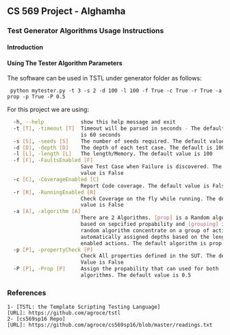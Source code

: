 

## CS 569 Project - Alghamha ##
### Test Generator Algorithms Usage Instructions ###


#### Introduction ####



#### Using The Tester Algorithm Parameters ####

The software can be used in TSTL under generator folder as follows:

` python mytester.py -t 3 -s 2 -d 100 -l 100 -f True -c True -r True -a prop -p True -P 0.5`

For this project we are using:

```bash
  -h, --help            show this help message and exit
  -t [T], -timeout [T]  Timeout will be parsed in seconds - The default value
                        is 60 seconds
  -s [S], -seeds [S]    The number of seeds required. The default value is 0
  -d [D], -depth [D]    The depth of each test case. The default is 100
  -l [L], -length [L]   The length/Memory. The default value is 100
  -f [F], -FaultsEnabled [F]
                        Save Test Case when Failure is discovered. The default
                        value is False
  -c [C], -CoverageEnabled [C]
                        Report Code coverage. The default value is False
  -r [R], -RunningEnabled [R]
                        Check Coverage on the fly while running. The default
                        value is False
  -a [A], -algorithm [A]
                        There are 2 Algorithms. [prop] is a Random algorithm
                        based on sepcified propability and [grouping] is
                        random algorithm concentrate on a group of actions for
                        automatically assigned depths based on the length of
                        enabled actions. The default algorithm is prop
  -p [P], -propertyCheck [P]
                        Check All properties defined in the SUT. The default
                        Value is False
  -P [P], -Prop [P]     Assign the propability that can used for both
                        algorithms. The default value is 0.5

```

### References ###
 
```
1- [TSTL: the Template Scripting Testing Language]
[URL]: https://github.com/agroce/tstl
2- [cs569sp16 Repo]
[URL]: https://github.com/agroce/cs569sp16/blob/master/readings.txt
```